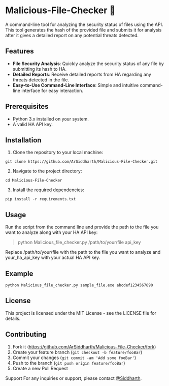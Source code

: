 # Malicious-File-Checker :lady_beetle:
A command-line tool for analyzing the security status of files using the API. This tool generates the hash of the provided file and submits it for analysis after it gives a detailed report on any potential threats detected.

## Features

- **File Security Analysis**: Quickly analyze the security status of any file by submitting its hash to HA.
- **Detailed Reports**: Receive detailed reports from HA regarding any threats detected in the file.
- **Easy-to-Use Command-Line Interface**: Simple and intuitive command-line interface for easy interaction.

## Prerequisites

- Python 3.x installed on your system.
- A valid HA API key.

## Installation

1. Clone the repository to your local machine:

```
git clone https://github.com/ArSiddharth/Malicious-File-Checker.git
```

2. Navigate to the project directory:

```
cd Malicious-File-Checker
```

3. Install the required dependencies:

```
pip install -r requirements.txt
```

## Usage
Run the script from the command line and provide the path to the file you want to analyze along with your HA API key:


> python Malicious_file_checker.py /path/to/your/file api_key


Replace /path/to/your/file with the path to the file you want to analyze and your_ha_api_key with your actual HA API key.

## Example
```
python Malicious_file_checker.py sample_file.exe abcdef1234567890
```

## License
This project is licensed under the MIT License - see the LICENSE file for details.

## Contributing

1. Fork it (<https://github.com/ArSiddharth/Malicious-File-Checker/fork>)
2. Create your feature branch (`git checkout -b feature/fooBar`)
3. Commit your changes (`git commit -am 'Add some fooBar'`)
4. Push to the branch (`git push origin feature/fooBar`)
5. Create a new Pull Request
   
Support
For any inquiries or support, please contact [@Siddharth](https://github.com/ArSiddharth/Malicious-File-Checker).
